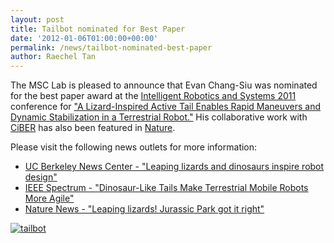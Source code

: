 ```yaml
---
layout: post
title: Tailbot nominated for Best Paper
date: '2012-01-06T01:00:00+00:00'
permalink: /news/tailbot-nominated-best-paper
author: Raechel Tan
---
```

<p>The MSC Lab is pleased to announce that Evan Chang-Siu was nominated for the best paper award at the <a href="http://www.iros2011.org/" target="_new">Intelligent Robotics and Systems 2011</a> conference for <a href="http://ieeexplore.ieee.org/xpl/freeabs_all.jsp?arnumber=6094658" target="_new">"A Lizard-Inspired Active Tail Enables Rapid Maneuvers and Dynamic Stabilization in a Terrestrial Robot."</a> His collaborative work with <a href="http://ciber.berkeley.edu/" target="_new">CiBER</a> has also been featured in <a href="http://www.nature.com/nature/journal/vaop/ncurrent/full/nature10710.html" target="_new">Nature</a>.</p><p>Please visit the following news outlets for more information:</p><ul>
            <li><a href="http://newscenter.berkeley.edu/2012/01/04/leaping-lizards-show-robots-the-value-of-a-tail/" target="_new">UC Berkeley News Center - "Leaping lizards and dinosaurs inspire robot design"</a></li>
            <li><a href="http://spectrum.ieee.org/automaton/robotics/diy/dinosaurlike-tails-make-terrestrial-mobile-robots-more-agile" target="_new">IEEE Spectrum - "Dinosaur-Like Tails Make Terrestrial Mobile Robots More Agile"</a></li>
            <li><a href="http://www.nature.com/news/leaping-lizards-jurassic-park-got-it-right-1.9736" target="_new">Nature News - "Leaping lizards! Jurassic Park got it right"</a></li>
          </ul><p class="indent"><a href="{{ site.baseurl }}/assets/images/posts/tailbot.jpg" ><img src="{{ site.baseurl }}/assets/images/posts/tailbot.jpg" alt="tailbot" border="0"></a></p>
